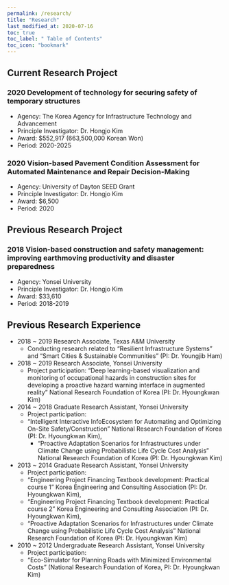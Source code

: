 ```yaml
---
permalink: /research/
title: "Research"
last_modified_at: 2020-07-16
toc: true
toc_label: " Table of Contents"
toc_icon: "bookmark"
---
```

## Current Research Project
### 2020	Development of technology for securing safety of temporary structures
* Agency: The Korea Agency for Infrastructure Technology and Advancement
* Principle Investigator: Dr. Hongjo Kim
* Award: $552,917 (663,500,000 Korean Won) 
* Period: 2020-2025

### 2020	Vision-based Pavement Condition Assessment for Automated Maintenance and Repair Decision-Making
*	Agency: University of Dayton SEED Grant
*	Principle Investigator: Dr. Hongjo Kim
*	Award: $6,500 
*	Period: 2020


## Previous Research Project
### 2018	Vision-based construction and safety management: improving earthmoving productivity and disaster preparedness 
*	Agency: Yonsei University
*	Principle Investigator: Dr. Hongjo Kim
*	Award: $33,610 
*	Period: 2018-2019


## Previous Research Experience
* 2018 ~ 2019	Research Associate, Texas A&M University 
	* Conducting research related to “Resilient Infrastructure Systems” and “Smart Cities & Sustainable Communities” (PI: Dr. Youngjib Ham)
* 2018 ~ 2019	Research Associate, Yonsei University 
	* Project participation: “Deep learning-based visualization and monitoring of occupational hazards in construction sites for developing a proactive hazard warning interface in augmented reality” National Research Foundation of Korea (PI: Dr. Hyoungkwan Kim)
* 2014 ~ 2018	Graduate Research Assistant, Yonsei University 
	* Project participation: 
  * “Intelligent Interactive InfoEcosystem for Automating and Optimizing On-Site Safety/Construction” National Research Foundation of Korea (PI: Dr. Hyoungkwan Kim),
	* “Proactive Adaptation Scenarios for Infrastructures under Climate Change using Probabilistic Life Cycle Cost Analysis” National Research Foundation of Korea (PI: Dr. Hyoungkwan Kim)
* 2013 ~ 2014	Graduate Research Assistant, Yonsei University
	* Project participation:
	* “Engineering Project Financing Textbook development: Practical course 1” Korea Engineering and Consulting Association (PI: Dr. Hyoungkwan Kim),
	* “Engineering Project Financing Textbook development: Practical course 2” Korea Engineering and Consulting Association (PI: Dr. Hyoungkwan Kim),
	* “Proactive Adaptation Scenarios for Infrastructures under Climate Change using Probabilistic Life Cycle Cost Analysis” National Research Foundation of Korea (PI: Dr. Hyoungkwan Kim) 
* 2010 ~ 2012	Undergraduate Research Assistant, Yonsei University
	* Project participation: 
	* “Eco-Simulator for Planning Roads with Minimized Environmental Costs” (National Research Foundation of Korea, PI: Dr. Hyoungkwan Kim)

